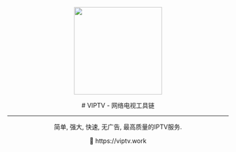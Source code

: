 <p align="center">
<img src="https://raw.githubusercontent.com/viptv-work/viptv-work.github.io/master/docs/VIPTV-LOGO-LONG-FINAL%401x-600x175.png" height="200">
</p>
<p align="center">
#  VIPTV - 网络电视工具链 
</p>

----

<p align="center">
 简单, 强大, 快速, 无广告, 最高质量的IPTV服务. 
<p>
<p align="center">
  🔗 https://viptv.work
</p>


